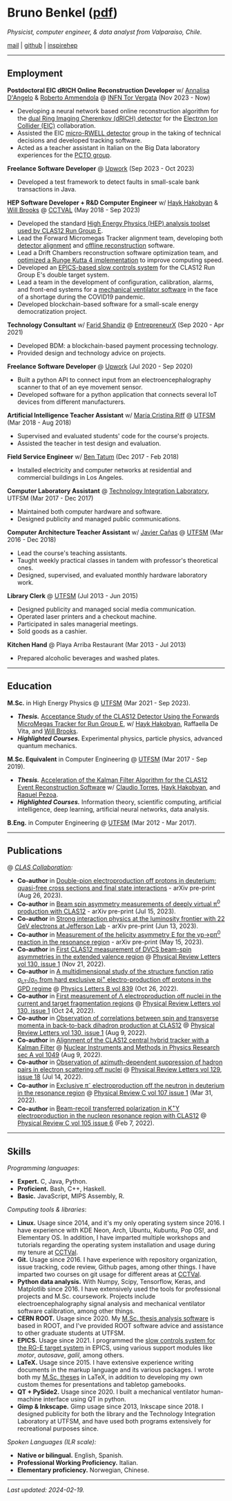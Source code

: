 # Bruno Benkel ([pdf](https://github.com/bleaktwig/cv/blob/gh-pages/latex_out/main.pdf))
*Physicist, computer engineer, & data analyst from Valparaíso, Chile.*

[mail](mailto:bruno.benkel@gmail.com) \| [github](https://github.com/bleaktwig) \| [inspirehep](https://inspirehep.net/authors/2029166)

---
## Employment
**Postdoctoral EIC dRICH Online Reconstruction Developer** w/ [Annalisa D'Angelo](https://www.linkedin.com/in/annalisa-d-angelo-32a0293b/) & [Roberto Ammendola](https://www.linkedin.com/in/roberto-ammendola-58a0a82/) @ [INFN Tor Vergata](https://www.roma2.infn.it/) (Nov 2023 - Now)
* Developing a neural network based online reconstruction algorithm for the [dual Ring Imaging Cherenkov (dRICH) detector](https://www.sciencedirect.com/science/article/pii/S016890021930453X) for the [Electron Ion Collider (EIC)](https://www.bnl.gov/eic/cfc.php) collaboration.
* Assisted the EIC [micro-RWELL detector](https://inspirehep.net/literature/1752133) group in the taking of technical decisions and developed tracking software.
* Acted as a teacher assistant in Italian on the Big Data laboratory experiences for the [PCTO group](https://pcto.uniroma2.it/pcto/).

**Freelance Software Developer** @ [Upwork](https://www.upwork.com/) (Sep 2023 - Oct 2023)
* Developed a test framework to detect faults in small-scale bank transactions in Java.

**HEP Software Developer + R&D Computer Engineer** w/ [Hayk Hakobyan](https://www.linkedin.com/in/hayk-hakobyan-7bab2521/) & [Will Brooks](https://www.linkedin.com/in/wkbrooks/) @ [CCTVAL](https://cctval.usm.cl/en/home/) (May 2018 - Sep 2023)
* Developed the standard [High Energy Physics (HEP) analysis toolset used by CLAS12 Run Group E](https://github.com/bleaktwig/clas12-rge-analysis).
* Lead the Forward Micromegas Tracker alignment team, developing both [detector alignment](https://github.com/JeffersonLab/clas12alignment/tree/master/fmt) and [offline reconstruction](https://github.com/JeffersonLab/clas12-offline-software/pull/726) software.
* Lead a Drift Chambers reconstruction software optimization team, and [optimized a Runge Kutta 4 implementation](https://github.com/JeffersonLab/clas12-offline-software/pull/853) to improve computing speed.
* Developed an [EPICS-based slow controls system](https://github.com/bleaktwig/rge-epics-support) for the CLAS12 Run Group E's double target system.
* Lead a team in the development of configuration, calibration, alarms, and front-end systems for a [mechanical ventilator software](https://gitlab.com/cctval-iot/ui-vmi) in the face of a shortage during the COVID19 pandemic.
* Developed blockchain-based software for a small-scale energy democratization project.

**Technology Consultant** w/ [Farid Shandiz](https://www.linkedin.com/in/faridshandiz/) @ [EntrepreneurX](https://linkedin.com/company/entrepreneurx/about/) (Sep 2020 - Apr 2021)
* Developed BDM: a blockchain-based payment processing technology.
* Provided design and technology advice on projects.

**Freelance Software Developer** @ [Upwork](https://www.upwork.com/) (Jul 2020 - Sep 2020)
* Built a python API to connect input from an electroencephalography scanner to that of an eye movement sensor.
* Developed software for a python application that connects several IoT devices from different manufacturers.

**Artificial Intelligence Teacher Assistant** w/ [María Cristina Riff](https://www.linkedin.com/in/maria-cristina-riff-3508942a/) @ [UTFSM](https://usm.cl/en/home/) (Mar 2018 - Aug 2018)
* Supervised and evaluated students' code for the course's projects.
* Assisted the teacher in test design and evaluation.

**Field Service Engineer** w/ [Ben Tatum](https://linkedin.com/in/ben-tatum-42011a149/) (Dec 2017 - Feb 2018)
* Installed electricity and computer networks at residential and commercial buildings in Los Angeles.

**Computer Laboratory Assistant** @ [Technology Integration Laboratory](http://labit.inf.utfsm.cl/), UTFSM (Mar 2017 - Dec 2017)
* Maintained both computer hardware and software.
* Designed publicity and managed public communications.

**Computer Architecture Teacher Assistant** w/ [Javier Cañas](https://www.linkedin.com/in/javier-ca%C3%B1as-robles-47398b221/) @ [UTFSM](https://usm.cl/en/home/) (Mar 2016 - Dec 2018)
* Lead the course's teaching assistants.
* Taught weekly practical classes in tandem with professor's theoretical ones.
* Designed, supervised, and evaluated monthly hardware laboratory work.

**Library Clerk** @ [UTFSM](https://usm.cl/en/home/) (Jul 2013 - Jun 2015)
* Designed publicity and managed social media communication.
* Operated laser printers and a checkout machine.
* Participated in sales managerial meetings.
* Sold goods as a cashier.

**Kitchen Hand** @ Playa Arriba Restaurant (Mar 2013 - Jul 2013)
* Prepared alcoholic beverages and washed plates.

<!-- ***Note.*** *Projects without links are protected by a license or an NDA.* -->

---
## Education
**M.Sc.** in High Energy Physics @ [UTFSM](https://usm.cl/en/home/) (Mar 2021 - Sep 2023).
* ***Thesis.*** [Acceptance Study of the CLAS12 Detector Using the Forwards MicroMegas Tracker for Run Group E](https://github.com/bleaktwig/msc-thesis/blob/main/out/main.pdf), w/ [Hayk Hakobyan](https://www.linkedin.com/in/hayk-hakobyan-7bab2521/), Raffaella De Vita, and [Will Brooks](https://www.linkedin.com/in/wkbrooks/).
* ***Highlighted Courses.*** Experimental physics, particle physics, advanced quantum mechanics.

**M.Sc. Equivalent** in Computer Engineering @ [UTFSM](https://usm.cl/en/home/) (Mar 2017 - Sep 2019).
* ***Thesis.*** [Acceleration of the Kalman Filter Algorithm for the CLAS12 Event Reconstruction Software](https://github.com/bleaktwig/undergrad-thesis/blob/main/undergrad_thesis.pdf) w/ [Claudio Torres](https://www.linkedin.com/in/claudio-torres-0484b545/), [Hayk Hakobyan](https://www.linkedin.com/in/hayk-hakobyan-7bab2521/), and [Raquel Pezoa](https://www.linkedin.com/in/raquel-pezoa-0569976/).
* ***Highlighted Courses.*** Information theory, scientific computing, artificial intelligence, deep learning, artificial neural networks, data analysis.

**B.Eng.** in Computer Engineering @ [UTFSM](https://usm.cl/en/home/) (Mar 2012 - Mar 2017).

---
## Publications
@ *[CLAS Collaboration](https://en.wikipedia.org/wiki/CLAS_detector):*
* **Co-author** in [Double-pion electroproduction off protons in deuterium: quasi-free cross sections and final state interactions](https://inspirehep.net/literature/2691255) - arXiv pre-print (Aug 26, 2023).
* **Co-author** in [Beam spin asymmetry measurements of deeply virtual π<sup>0</sup> production with CLAS12](https://inspirehep.net/literature/2677594) - arXiv pre-print (Jul 15, 2023).
* **Co-author** in [Strong interaction physics at the luminosity frontier with 22 GeV electrons at Jefferson Lab](https://inspirehep.net/literature/2669410) - arXiv pre-print (Jun 13, 2023).
* **Co-author** in [Measurement of the helicity asymmetry E for the γp→pπ<sup>0</sup> reaction in the resonance region](https://inspirehep.net/literature/2659683) - arXiv pre-print (May 15, 2023).
* **Co-author** in [First CLAS12 measurement of DVCS beam-spin asymmetries in the extended valence region](https://inspirehep.net/literature/2513011) @ [Physical Review Letters vol 130, issue 1](https://journals.aps.org/prl/issues/130/1) (Nov 21, 2022).
* **Co-author** in [A multidimensional study of the structure function ratio σ<sub>LT'</sub>/σ<sub>0</sub> from hard exclusive pi<sup>+</sup> electro-production off protons in the GPD regime](https://inspirehep.net/literature/2170921) @ [Physics Letters B vol 839](https://www.sciencedirect.com/journal/physics-letters-b/vol/839/suppl/C) (Oct 26, 2022).
* **Co-author** in [First measurement of Λ electroproduction off nuclei in the current and target fragmentation regions](https://inspirehep.net/literature/2170490) @ [Physical Review Letters vol 130, issue 1](https://journals.aps.org/prl/issues/130/1) (Oct 24, 2022).
* **Co-author** in [Observation of correlations between spin and transverse momenta in back-to-back dihadron production at CLAS12](https://inspirehep.net/literature/2134234) @ [Physical Review Letters vol 130, issue 1](https://journals.aps.org/prl/issues/130/1) (Aug 9, 2022).
* **Co-author** in [Alignment of the CLAS12 central hybrid tracker with a Kalman Filter](https://inspirehep.net/literature/2134248) @ [Nuclear Instruments and Methods in Physics Research sec A vol 1049](https://www.sciencedirect.com/journal/nuclear-instruments-and-methods-in-physics-research-section-a-accelerators-spectrometers-detectors-and-associated-equipment/vol/1049/suppl/C) (Aug 9, 2022).
* **Co-author** in [Observation of azimuth-dependent suppression of hadron pairs in electron scattering off nuclei](https://inspirehep.net/literature/2112346) @ [Physical Review Letters vol 129, issue 18](https://journals.aps.org/prl/issues/129/18) (Jul 14, 2022).
* **Co-author** in [Exclusive π<sup>-</sup> electroproduction off the neutron in deuterium in the resonance region](https://inspirehep.net/literature/2060593) @ [Physical Review C vol 107 issue 1](https://journals.aps.org/prc/issues/107/1) (Mar 31, 2022).
* **Co-author** in [Beam-recoil transferred polarization in K<sup>+</sup>Y electroproduction in the nucleon resonance region with CLAS12](https://inspirehep.net/literature/2029164) @ [Physical Review C vol 105 issue 6](https://journals.aps.org/prc/issues/105/6) (Feb 7, 2022).

<!--
greek alphabet: Α α, Β β, Γ γ, Δ δ, Ε ε, Ζ ζ, Η η, Θ θ, Ι ι, Κ κ, Λ λ, Μ μ, Ν ν, Ξ ξ, Ο ο, Π π, Ρ ρ, Σ σ/ς, Τ τ, Υ υ, Φ φ, Χ χ, Ψ ψ, Ω ω.
others:         →
-->

---
## Skills
*Programming languages*:
* **Expert.** C, Java, Python.
* **Proficient.** Bash, C++, Haskell.
* **Basic.** JavaScript, MIPS Assembly, R.

*Computing tools & libraries*:
* **Linux.** Usage since 2014, and it's my only operating system since 2016. I have experience with KDE Neon, Arch, Ubuntu, Kubuntu, Pop OS!, and Elementary OS. In addition, I have imparted multiple workshops and tutorials regarding the operating system installation and usage during my tenure at [CCTVal](https://cctval.usm.cl/en/home/).
* **Git.** Usage since 2016. I have experience with repository organization, issue tracking, code review, Github pages, among other things. I have imparted two courses on git usage for different areas at [CCTVal](https://cctval.usm.cl/en/home/).
* **Python data analysis.** With Numpy, Scipy, Tensorflow, Keras, and Matplotlib since 2016. I have extensively used the tools for professional projects and M.Sc. coursework. Projects include electroencephalography signal analysis and mechanical ventilator software calibration, among other things.
* **CERN ROOT.** Usage since 2020. My [M.Sc. thesis analysis software](https://github.com/bleaktwig/clas12-rge-analysis) is based in ROOT, and I've provided ROOT software advice and assistance to other graduate students at UTFSM.
* **EPICS.** Usage since 2021. I programmed the [slow controls system for the RG-E target system](https://github.com/bleaktwig/rge-epics-support) in EPICS, using various support modules like *motor*, *autosave*, *galil*, among others.
* **LaTeX.** Usage since 2015. I have extensive experience writing documents in the markup language and its various packages. I wrote both my [M.Sc. theses](https://github.com/bleaktwig/msc-thesis.git) in LaTeX, in addition to developing my own custom themes for presentations and tabletop gamebooks.
* **QT + PySide2.** Usage since 2020. I built a mechanical ventilator human-machine interface using QT in python.
* **Gimp & Inkscape.** Gimp usage since 2013, Inkscape since 2018. I designed publicity for both the library and the Technology Integration Laboratory at UTFSM, and have used both programs extensively for recreational purposes since.

*Spoken Languages (ILR scale):*
* **Native or bilingual.** English, Spanish.
* **Professional Working Proficiency.** Italian.
* **Elementary proficiency.** Norwegian, Chinese.

<!-- ---
## Interests
**Professional** | High energy physics, scientific computing, data analysis, blockchain technologies, optimization, heuristic algorithms, machine learning, neural networks. \
**Personal** | Piano, music production, woodworking, D&D, worldbuilding, design, juggling.
-->

---
*Last updated: 2024-02-19.*
